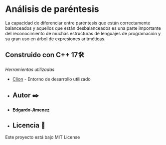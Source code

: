 # Análisis de paréntesis
La capacidad de diferenciar entre paréntesis que están correctamente balanceados y aquellos que están desbalanceados es una parte importante del reconocimiento de muchas estructuras de lenguajes de programación y su gran uso en árbol de expresiones aritméticas.
## Construido con C++ 17🛠️

_Herramientas utilizadas_

* [Clion](https://www.jetbrains.com/es-es/clion/) - Entorno de desarrollo utilizado
* ## Autor ✒️


* **Edgardo Jimenez** 
* ## Licencia 📄

Este proyecto está bajo MIT License 

